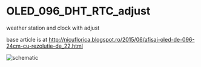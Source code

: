 # OLED_096_DHT_RTC_adjust
weather station and clock with adjust

base article is at http://nicuflorica.blogspot.ro/2015/06/afisaj-oled-de-096-24cm-cu-rezolutie-de_22.html

![schematic](http://2.bp.blogspot.com/-20iwbqFhc4I/VYfm4b6xsqI/AAAAAAAANpg/8MLQw59YcB4/s1600/arduino_oled_weather_clock_schematic.png)

